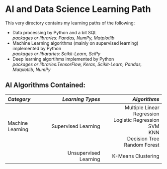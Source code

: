# AI and Data Science Learning Path
This very directory contains my learning paths of the following: 
- Data processing by Python and a bit SQL \
*packages or libraries: Pandas, NumPy, Matplotlib*
- Machine Learning algorithms (mainly on supervised learning) implemented by Python \
*packages or libararies: Scikit-Learn, SciPy*
- Deep learning algortihms implemented by Python \
*packages or libraries:TensorFlow, Keras, Scikit-Learn, Pandas, Matplotlib, NumPy*


## AI Algorithms Contained:

***Category*** | ***Learning Types*** | ***Algorithms***
|:-----|-------:|-----:|
| Machine Learning | Supervised Learning   |  Multiple Linear Regression <br /> Logistic Regression <br /> SVM <br /> KNN <br /> Decision Tree <br /> Random Forest
|                  | Unsupervised Learning |  K-Means Clustering

